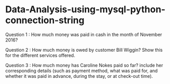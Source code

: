 # Data-Analysis-using-mysql-python-connection-string

Question 1 : How much money was paid in cash in the month of November 2016?

Question 2 : How much money is owed by customer Bill Wiggin? Show this for the different services offered.

Question 3 : How much money has Caroline Nokes paid so far? include her corresponding details (such as payment method, what was paid for, and whether it was paid in advance, during the stay, or at check-out time).
